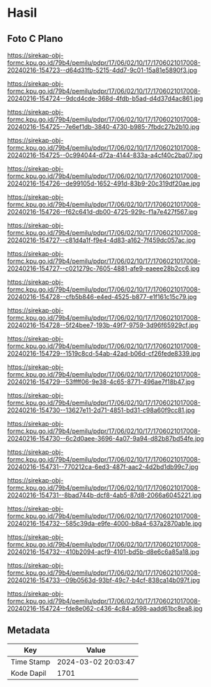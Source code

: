 # Hasil

## Foto C Plano

https://sirekap-obj-formc.kpu.go.id/79b4/pemilu/pdpr/17/06/02/10/17/1706021017008-20240216-154723--d64d31fb-5215-4dd7-9c01-15a81e5890f3.jpg

https://sirekap-obj-formc.kpu.go.id/79b4/pemilu/pdpr/17/06/02/10/17/1706021017008-20240216-154724--9dcd4cde-368d-4fdb-b5ad-d4d37d4ac861.jpg

https://sirekap-obj-formc.kpu.go.id/79b4/pemilu/pdpr/17/06/02/10/17/1706021017008-20240216-154725--7e6ef1db-3840-4730-b985-7fbdc27b2b10.jpg

https://sirekap-obj-formc.kpu.go.id/79b4/pemilu/pdpr/17/06/02/10/17/1706021017008-20240216-154725--0c994044-d72a-4144-833a-a4cf40c2ba07.jpg

https://sirekap-obj-formc.kpu.go.id/79b4/pemilu/pdpr/17/06/02/10/17/1706021017008-20240216-154726--de99105d-1652-491d-83b9-20c319df20ae.jpg

https://sirekap-obj-formc.kpu.go.id/79b4/pemilu/pdpr/17/06/02/10/17/1706021017008-20240216-154726--f62c641d-db00-4725-929c-f1a7e427f567.jpg

https://sirekap-obj-formc.kpu.go.id/79b4/pemilu/pdpr/17/06/02/10/17/1706021017008-20240216-154727--c81d4a1f-f9e4-4d83-a162-7f459dc057ac.jpg

https://sirekap-obj-formc.kpu.go.id/79b4/pemilu/pdpr/17/06/02/10/17/1706021017008-20240216-154727--c021279c-7605-4881-afe9-eaeee28b2cc6.jpg

https://sirekap-obj-formc.kpu.go.id/79b4/pemilu/pdpr/17/06/02/10/17/1706021017008-20240216-154728--cfb5b846-e4ed-4525-b877-e1f161c15c79.jpg

https://sirekap-obj-formc.kpu.go.id/79b4/pemilu/pdpr/17/06/02/10/17/1706021017008-20240216-154728--5f24bee7-193b-49f7-9759-3d96f65929cf.jpg

https://sirekap-obj-formc.kpu.go.id/79b4/pemilu/pdpr/17/06/02/10/17/1706021017008-20240216-154729--1519c8cd-54ab-42ad-b06d-cf26fede8339.jpg

https://sirekap-obj-formc.kpu.go.id/79b4/pemilu/pdpr/17/06/02/10/17/1706021017008-20240216-154729--53ffff06-9e38-4c65-8771-496ae7f18b47.jpg

https://sirekap-obj-formc.kpu.go.id/79b4/pemilu/pdpr/17/06/02/10/17/1706021017008-20240216-154730--13627e11-2d71-4851-bd31-c98a60f9cc81.jpg

https://sirekap-obj-formc.kpu.go.id/79b4/pemilu/pdpr/17/06/02/10/17/1706021017008-20240216-154730--6c2d0aee-3696-4a07-9a94-d82b87bd54fe.jpg

https://sirekap-obj-formc.kpu.go.id/79b4/pemilu/pdpr/17/06/02/10/17/1706021017008-20240216-154731--770212ca-6ed3-487f-aac2-4d2bd1db99c7.jpg

https://sirekap-obj-formc.kpu.go.id/79b4/pemilu/pdpr/17/06/02/10/17/1706021017008-20240216-154731--8bad744b-dcf8-4ab5-87d8-2066a6045221.jpg

https://sirekap-obj-formc.kpu.go.id/79b4/pemilu/pdpr/17/06/02/10/17/1706021017008-20240216-154732--585c39da-e9fe-4000-b8a4-637a2870ab1e.jpg

https://sirekap-obj-formc.kpu.go.id/79b4/pemilu/pdpr/17/06/02/10/17/1706021017008-20240216-154732--410b2094-acf9-4101-bd5b-d8e6c6a85a18.jpg

https://sirekap-obj-formc.kpu.go.id/79b4/pemilu/pdpr/17/06/02/10/17/1706021017008-20240216-154733--09b0563d-93bf-49c7-b4cf-838ca14b097f.jpg

https://sirekap-obj-formc.kpu.go.id/79b4/pemilu/pdpr/17/06/02/10/17/1706021017008-20240216-154724--fde8e062-c436-4c84-a598-aadd61bc8ea8.jpg


## Metadata

| Key        | Value               |
| ---------- | ------------------- |
| Time Stamp | 2024-03-02 20:03:47 |
| Kode Dapil | 1701                |



